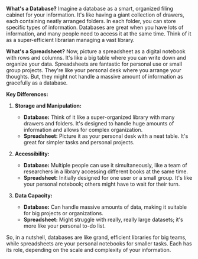 
**What's a Database?**
Imagine a database as a smart, organized filing cabinet for your information. It's like having a giant collection of drawers, each containing neatly arranged folders. In each folder, you can store specific types of information. Databases are great when you have lots of information, and many people need to access it at the same time. Think of it as a super-efficient librarian managing a vast library.

**What's a Spreadsheet?**
Now, picture a spreadsheet as a digital notebook with rows and columns. It's like a big table where you can write down and organize your data. Spreadsheets are fantastic for personal use or small group projects. They're like your personal desk where you arrange your thoughts. But, they might not handle a massive amount of information as gracefully as a database.

**Key Differences:**

1. **Storage and Manipulation:**
   - **Database:** Think of it like a super-organized library with many drawers and folders. It's designed to handle huge amounts of information and allows for complex organization.
   - **Spreadsheet:** Picture it as your personal desk with a neat table. It's great for simpler tasks and personal projects.

2. **Accessibility:**
   - **Database:** Multiple people can use it simultaneously, like a team of researchers in a library accessing different books at the same time.
   - **Spreadsheet:** Initially designed for one user or a small group. It's like your personal notebook; others might have to wait for their turn.

3. **Data Capacity:**
   - **Database:** Can handle massive amounts of data, making it suitable for big projects or organizations.
   - **Spreadsheet:** Might struggle with really, really large datasets; it's more like your personal to-do list.

So, in a nutshell, databases are like grand, efficient libraries for big teams, while spreadsheets are your personal notebooks for smaller tasks. Each has its role, depending on the scale and complexity of your information.